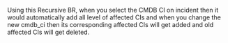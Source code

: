 Using this Recursive BR, when you select the CMDB CI on incident then it would automatically add all level of affected CIs and when you change the new cmdb_ci then its corresponding affected CIs will get added and old affected CIs will get deleted.
